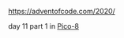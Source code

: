 https://adventofcode.com/2020/

day 11 part 1 in [Pico-8](https://hadopire.github.io/pico/adventofcode)
